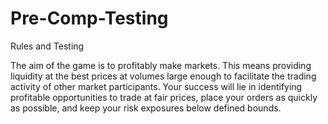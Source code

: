 # Pre-Comp-Testing
Rules and Testing

The aim of the game is to profitably make markets. This means providing liquidity at the best prices at volumes large enough to facilitate the trading activity of other market participants. Your success will lie in identifying profitable opportunities to trade at fair prices, place your orders as quickly as possible, and keep your risk exposures below defined bounds.

